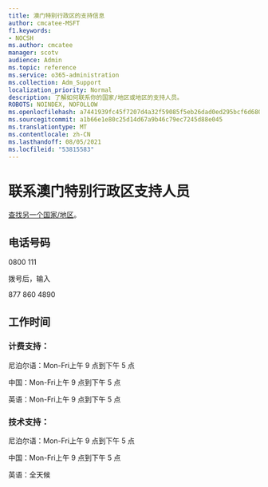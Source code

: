 ```yaml
---
title: 澳门特别行政区的支持信息
author: cmcatee-MSFT
f1.keywords:
- NOCSH
ms.author: cmcatee
manager: scotv
audience: Admin
ms.topic: reference
ms.service: o365-administration
ms.collection: Adm_Support
localization_priority: Normal
description: 了解如何联系你的国家/地区或地区的支持人员。
ROBOTS: NOINDEX, NOFOLLOW
ms.openlocfilehash: a7441939fc45f7207d4a32f59085f5eb26dad0ed295bcf6d6802e8cd96869b52
ms.sourcegitcommit: a1b66e1e80c25d14d67a9b46c79ec7245d88e045
ms.translationtype: MT
ms.contentlocale: zh-CN
ms.lasthandoff: 08/05/2021
ms.locfileid: "53815583"
---
```

# <a name="contact-support-for-macau-sar"></a>联系澳门特别行政区支持人员

[查找另一个国家/地区](../../business-video/get-help-support.md)。

## <a name="phone-number"></a>电话号码
0800 111

拨号后，输入

877 860 4890

## <a name="hours"></a>工作时间
### <a name="billing-support"></a>计费支持：

尼泊尔语：Mon-Fri上午 9 点到下午 5 点

中国：Mon-Fri上午 9 点到下午 5 点

英语：Mon-Fri上午 9 点到下午 5 点

### <a name="technical-support"></a>技术支持：

尼泊尔语：Mon-Fri上午 9 点到下午 5 点

中国：Mon-Fri上午 9 点到下午 5 点

英语：全天候
